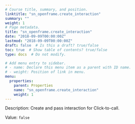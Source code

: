 ```yaml
---
# Course title, summary, and position.
linktitle: "sn_openframe.create_interaction"
summary: ""
weight: 1
# Page metadata.
title: "sn_openframe.create_interaction"
date: "2018-09-09T00:00:00Z"
lastmod: "2018-09-09T00:00:00Z"
draft: false  # Is this a draft? true/false
toc: true  # Show table of contents? true/false
type: docs  # Do not modify.

# Add menu entry to sidebar.
# - name: Declare this menu item as a parent with ID name.
# - weight: Position of link in menu.
menu:
  properties:
    parent: Properties
    name: "sn_openframe.create_interaction"
    weight: 1
---
```


Description: Create and pass interaction for Click-to-call.


Value: `false`